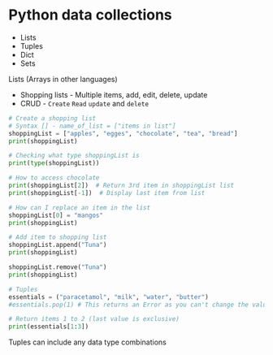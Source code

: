 # Python data collections
- Lists
- Tuples
- Dict
- Sets

Lists (Arrays in other languages)

- Shopping lists - Multiple items, add, edit, delete, update
- CRUD - `Create` `Read` `update` and `delete` 

```python
# Create a shopping list
# Syntax [] - name_of_list = ["items in list"]
shoppingList = ["apples", "egges", "chocolate", "tea", "bread"]
print(shoppingList)

# Checking what type shoppingList is
print(type(shoppingList))

# How to access chocolate
print(shoppingList[2])  # Return 3rd item in shoppingList list
print(shoppingList[-1])  # Display last item from list

# How can I replace an item in the list
shoppingList[0] = "mangos"
print(shoppingList)

# Add item to shopping list
shoppingList.append("Tuna")
print(shoppingList)

shoppingList.remove("Tuna")
print(shoppingList)

# Tuples
essentials = ("paracetamol", "milk", "water", "butter")
#essentials.pop(1) # This returns an Error as you can't change the values in tuples

# Return items 1 to 2 (last value is exclusive)
print(essentials[1:3])
```
Tuples can include any data type combinations